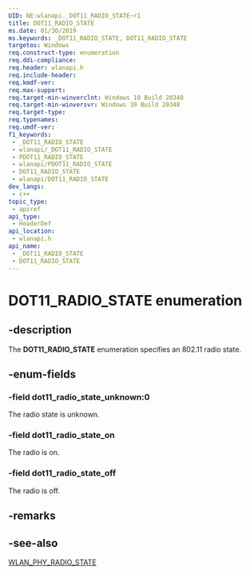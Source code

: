 ```yaml
---
UID: NE:wlanapi._DOT11_RADIO_STATE~r1
title: DOT11_RADIO_STATE
ms.date: 01/30/2019
ms.keywords: _DOT11_RADIO_STATE, DOT11_RADIO_STATE
targetos: Windows
req.construct-type: enumeration
req.ddi-compliance: 
req.header: wlanapi.h
req.include-header: 
req.kmdf-ver: 
req.max-support: 
req.target-min-winverclnt: Windows 10 Build 20348
req.target-min-winversvr: Windows 10 Build 20348
req.target-type: 
req.typenames: 
req.umdf-ver: 
f1_keywords:
 - _DOT11_RADIO_STATE
 - wlanapi/_DOT11_RADIO_STATE
 - PDOT11_RADIO_STATE
 - wlanapi/PDOT11_RADIO_STATE
 - DOT11_RADIO_STATE
 - wlanapi/DOT11_RADIO_STATE
dev_langs:
 - c++
topic_type:
 - apiref
api_type:
 - HeaderDef
api_location:
 - wlanapi.h
api_name:
 - _DOT11_RADIO_STATE
 - DOT11_RADIO_STATE
---
```


# DOT11_RADIO_STATE enumeration


## -description

The <b>DOT11_RADIO_STATE</b> enumeration specifies an 802.11 radio state.

## -enum-fields

### -field dot11_radio_state_unknown:0

The radio state is unknown.

### -field dot11_radio_state_on

The radio is on.

### -field dot11_radio_state_off

The radio is off.

## -remarks

## -see-also

<a href="/windows/desktop/api/wlanapi/ns-wlanapi-wlan_phy_radio_state">WLAN_PHY_RADIO_STATE</a>
